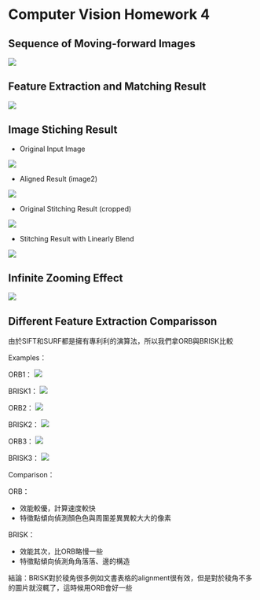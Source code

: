 # Computer Vision Homework 4
## Sequence of Moving-forward Images
![](https://i.imgur.com/h5im0oI.gif)

## Feature Extraction and Matching Result
![](https://i.imgur.com/IdFQRqs.jpg)

## Image Stiching Result
* Original Input Image

![](https://i.imgur.com/LGjYu1v.png)

* Aligned Result (image2)

![](https://i.imgur.com/xeImJCn.png)

* Original Stitching Result (cropped)

![](https://i.imgur.com/dxSVSMb.png)

* Stitching Result with Linearly Blend

![](https://i.imgur.com/DaHJckF.png)

## Infinite Zooming Effect
![](https://i.imgur.com/5o474YR.gif)


## Different Feature Extraction Comparisson
由於SIFT和SURF都是擁有專利利的演算法，所以我們拿ORB與BRISK比較

Examples：

ORB1：
![](https://i.imgur.com/4Ykui2b.png)

BRISK1：
![](https://i.imgur.com/qRPEOLr.png)

ORB2：
![](https://i.imgur.com/GqQ7w8N.png)

BRISK2：
![](https://i.imgur.com/fPNByCe.png)

ORB3：
![](https://i.imgur.com/1PHPUjc.png)

BRISK3：
![](https://i.imgur.com/aMJ8NjK.png)

Comparison：

ORB：
* 效能較優，計算速度較快
* 特徵點傾向偵測顏⾊色與周圍差異異較⼤大的像素

BRISK：
* 效能其次，比ORB略慢一些
* 特徵點傾向偵測⾓角落落、邊的構造

結論：BRISK對於稜角很多例如文書表格的alignment很有效，但是對於稜角不多的圖片就沒輒了，這時候用ORB會好一些
